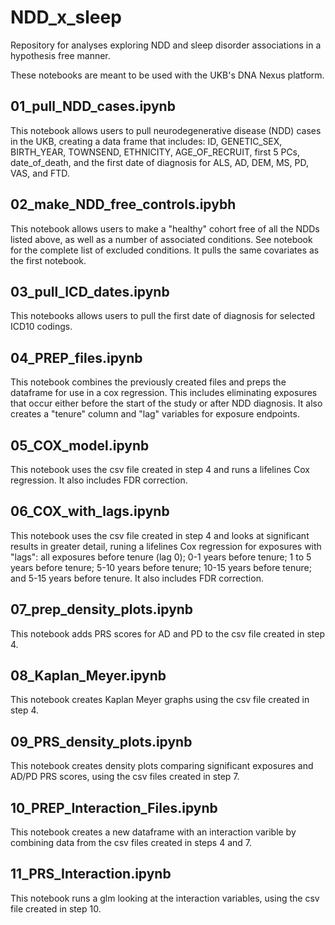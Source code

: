 # NDD_x_sleep
Repository for analyses exploring NDD and sleep disorder associations in a hypothesis free manner.

These notebooks are meant to be used with the UKB's DNA Nexus platform.

## 01_pull_NDD_cases.ipynb

This notebook allows users to pull neurodegenerative disease (NDD) cases in the UKB, creating a data frame that includes: ID, GENETIC_SEX, BIRTH_YEAR, TOWNSEND, ETHNICITY, AGE_OF_RECRUIT, first 5 PCs, date_of_death, and the first date of diagnosis for ALS, AD, DEM, MS, PD, VAS, and FTD. 

## 02_make_NDD_free_controls.ipybh

This notebook allows users to make a "healthy" cohort free of all the NDDs listed above, as well as a number of associated conditions.  See notebook for the complete list of excluded conditions. It pulls the same covariates as the first notebook.

## 03_pull_ICD_dates.ipynb

This notebooks allows users to pull the first date of diagnosis for selected ICD10 codings.

## 04_PREP_files.ipynb

This notebook combines the previously created files and preps the dataframe for use in a cox regression. This includes eliminating exposures that occur either before the start of the study or after NDD diagnosis.  It also creates a "tenure" column and "lag" variables for exposure endpoints.

## 05_COX_model.ipynb

This notebook uses the csv file created in step 4 and runs a lifelines Cox regression.  It also includes FDR correction.

## 06_COX_with_lags.ipynb

This notebook uses the csv file created in step 4 and looks at significant results in greater detail, runing a lifelines Cox regression for exposures with "lags": all exposures before tenure (lag 0); 0-1 years before tenure; 1 to 5 years before tenure; 5-10 years before tenure; 10-15 years before tenure; and 5-15 years before tenure. It also includes FDR correction.

## 07_prep_density_plots.ipynb

This notebook adds PRS scores for AD and PD to the csv file created in step 4.

## 08_Kaplan_Meyer.ipynb

This notebook creates Kaplan Meyer graphs using the csv file created in step 4.

## 09_PRS_density_plots.ipynb

This notebook creates density plots comparing significant exposures and AD/PD PRS scores, using the csv files created in step 7.

## 10_PREP_Interaction_Files.ipynb

This notebook creates a new dataframe with an interaction varible by combining data from the csv files created in steps 4 and 7.

## 11_PRS_Interaction.ipynb

This notebook runs a glm looking at the interaction variables, using the csv file created in step 10.
